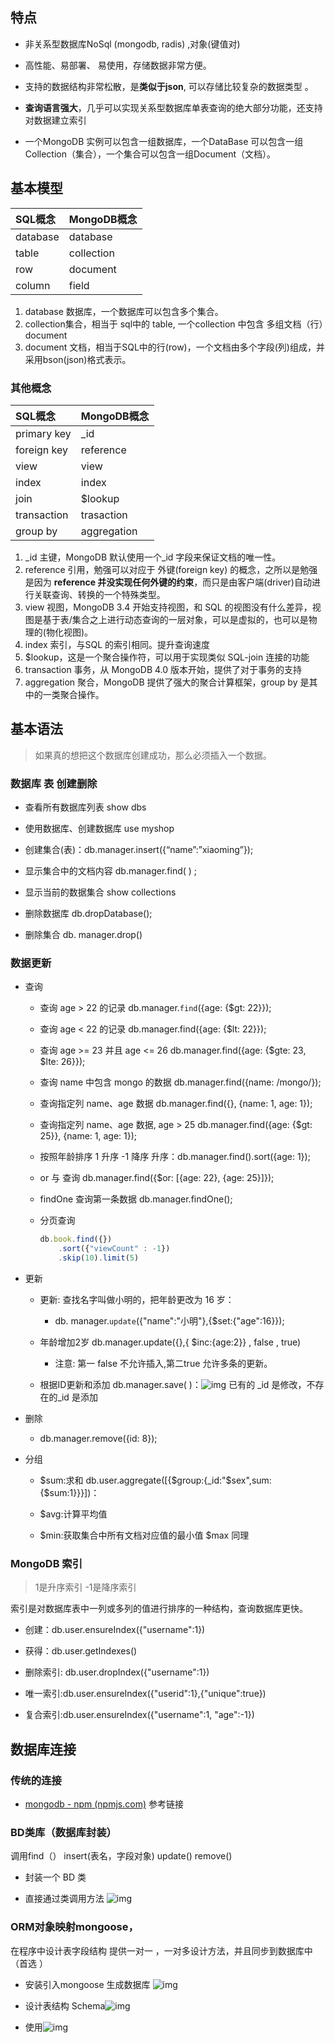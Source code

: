 ## 特点

- 非关系型数据库NoSql (mongodb, radis) ,对象(键值对)

- 高性能、易部署、 易使用，存储数据非常方便。

- 支持的数据结构非常松散，是**类似于json**, 可以存储比较复杂的数据类型 。

- **查询语言强大**，几乎可以实现关系型数据库单表查询的绝大部分功能，还支持对数据建立索引

- 一个MongoDB 实例可以包含一组数据库，一个DataBase 可以包含一组Collection（集合），一个集合可以包含一组Document（文档）。

## 基本模型

| SQL概念  | MongoDB概念 |
| :------- | :---------- |
| database | database    |
| table    | collection  |
| row      | document    |
| column   | field       |

1. database 数据库，一个数据库可以包含多个集合。
2. collection集合，相当于 sql中的 table, 一个collection 中包含 多组文档（行）document 
3. document 文档，相当于SQL中的行(row)，一个文档由多个字段(列)组成，并采用bson(json)格式表示。

### 其他概念 

| SQL概念     | MongoDB概念 |
| :---------- | :---------- |
| primary key | _id         |
| foreign key | reference   |
| view        | view        |
| index       | index       |
| join        | $lookup     |
| transaction | trasaction  |
| group by    | aggregation |

1. _id 主键，MongoDB 默认使用一个_id 字段来保证文档的唯一性。
2. reference 引用，勉强可以对应于 外键(foreign key) 的概念，之所以是勉强是因为 **reference 并没实现任何外键的约束**，而只是由客户端(driver)自动进行关联查询、转换的一个特殊类型。
3. view 视图，MongoDB 3.4 开始支持视图，和 SQL 的视图没有什么差异，视图是基于表/集合之上进行动态查询的一层对象，可以是虚拟的，也可以是物理的(物化视图)。
4. index 索引，与SQL 的索引相同。提升查询速度
5. $lookup，这是一个聚合操作符，可以用于实现类似 SQL-join 连接的功能
6. transaction 事务，从 MongoDB 4.0 版本开始，提供了对于事务的支持
7. aggregation 聚合，MongoDB 提供了强大的聚合计算框架，group by 是其中的一类聚合操作。

## 基本语法

> 如果真的想把这个数据库创建成功，那么必须插入一个数据。

### 数据库  表 创建删除

- 查看所有数据库列表 show dbs

- 使用数据库、创建数据库 use myshop

- 创建集合(表)：db.manager.insert({“name”:”xiaoming”});

- 显示集合中的文档内容   db.manager.find(  ) ;

- 显示当前的数据集合 show collections

- 删除数据库 db.dropDatabase();

- 删除集合 db. manager.drop()

### 数据更新

- 查询

  - 查询 age > 22 的记录          db.manager.`find`({age: {$gt: 22}});

  - 查询 age <  22 的记录         db.manager.find({age: {$lt: 22}});

  - 查询 age >= 23 并且 age <= 26     db.manager.find({age: {$gte: 23, $lte: 26}});

  - 查询 name 中包含 mongo 的数据      db.manager.find({name: /mongo/});

  - 查询指定列 name、age 数据          db.manager.find({}, {name: 1, age: 1}); 

  -  查询指定列 name、age 数据, age > 25       db.manager.find({age: {$gt: 25}}, {name: 1, age: 1}); 

  - 按照年龄排序    1 升序    -1 降序          升序：db.manager.find().sort({age: 1});

  - or 与 查询     db.manager.find({$or: [{age: 22}, {age: 25}]});

  - findOne 查询第一条数据      db.manager.findOne();

  - 分页查询  

    ```js
    db.book.find({})
        .sort({"viewCount" : -1})
        .skip(10).limit(5)
    ```

- 更新

  - 更新: 查找名字叫做小明的，把年龄更改为 16 岁：
    - db. manager.`update`({"name":"小明"},{$set:{"age":16}});   

  - 年龄增加2岁          db.manager.update({},{ $inc:{age:2}} , false , true) 
    - 注意: 第一 false 不允许插入,第二true 允许多条的更新。

  - 根据ID更新和添加         db.manager.save(    )：![img](https://gitee.com/youngstory/images/raw/master/img/202111131650821.png)
    已有的 _id 是修改，不存在的_id 是添加

- 删除   
  - db.manager.remove({id: 8});

- 分组

  - $sum:求和     db.user.aggregate([{$group:{_id:"$sex",sum:{$sum:1}}}])：

  - $avg:计算平均值   

  - $min:获取集合中所有文档对应值的最小值     $max 同理 

### MongoDB 索引   

> 1是升序索引  -1是降序索引

索引是对数据库表中一列或多列的值进行排序的一种结构，查询数据库更快。

- 创建：db.user.ensureIndex({"username":1})

- 获得：db.user.getIndexes()

- 删除索引: db.user.dropIndex({"username":1})

- 唯一索引:db.user.ensureIndex({"userid":1},{"unique":true})

- 复合索引:db.user.ensureIndex({"username":1, "age":-1})

## 数据库连接 

### 传统的连接

- [mongodb - npm (npmjs.com)](https://www.npmjs.com/package/mongodb) 参考链接

### BD类库（数据库封装） 

调用find（） insert(表名，字段对象)  update()  remove()

- 封装一个 BD 类 

- 直接通过类调用方法  ![img](https://gitee.com/youngstory/images/raw/master/img/202111131650564.png)

### ORM对象映射mongoose，

在程序中设计表字段结构  提供一对一 ，一对多设计方法，并且同步到数据库中 （首选 ）

- 安装引入mongoose  生成数据库 ![img](https://gitee.com/youngstory/images/raw/master/img/202111131651300.png)

- 设计表结构   Schema![img](https://gitee.com/youngstory/images/raw/master/img/202111131650229.png)

- 使用![img](https://gitee.com/youngstory/images/raw/master/img/202111131650035.png)